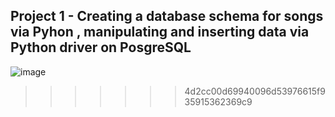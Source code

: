  

## Project 1 - Creating a database schema for songs via Pyhon , manipulating and inserting data  via Python driver on  PosgreSQL
![image](https://user-images.githubusercontent.com/7158671/78866949-fa12ee00-7a48-11ea-8e4c-c6e9053524c8.png)
>>>>>>> 4d2cc00d69940096d53976615f935915362369c9



 
 


